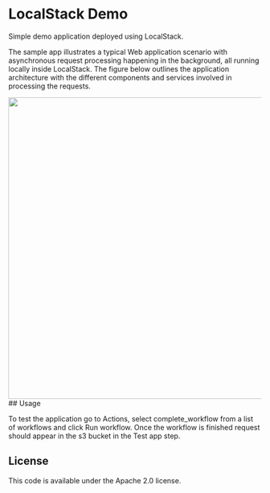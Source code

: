 # LocalStack Demo

Simple demo application deployed using LocalStack.

The sample app illustrates a typical Web application scenario with asynchronous request processing happening in the background, all running locally inside LocalStack. The figure below outlines the application architecture with the different components and services involved in processing the requests.

<img src="demo/web/architecture.png" style="width: 600px" />
## Usage

To test the application go to Actions, select complete_workflow from a list of workflows and click Run workflow. Once the workflow is finished request should appear in the s3 bucket in the Test app step.
## License

This code is available under the Apache 2.0 license.
